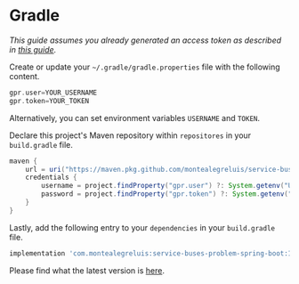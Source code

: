 # Gradle

_This guide assumes you already generated an access token as described in [this guide](https://github.com/MontealegreLuis/service-buses-problem-spring-boot/blob/main/docs/installation/authentication.md)._

Create or update your `~/.gradle/gradle.properties` file with the following content.

```groovy
gpr.user=YOUR_USERNAME
gpr.token=YOUR_TOKEN
```

Alternatively, you can set environment variables `USERNAME` and `TOKEN`.

Declare this project's Maven repository within `repositores` in your `build.gradle` file.

```groovy
maven {
    url = uri("https://maven.pkg.github.com/montealegreluis/service-buses-problem-spring-boot")
    credentials {
        username = project.findProperty("gpr.user") ?: System.getenv("USERNAME")
        password = project.findProperty("gpr.token") ?: System.getenv("TOKEN")
    }
}
```

Lastly, add the following entry to your `dependencies` in your `build.gradle` file.

```groovy
implementation 'com.montealegreluis:service-buses-problem-spring-boot:1.0.0'
```

Please find what the latest version is [here](https://github.com/MontealegreLuis/service-buses-problem-spring-boot/packages/1275243).
